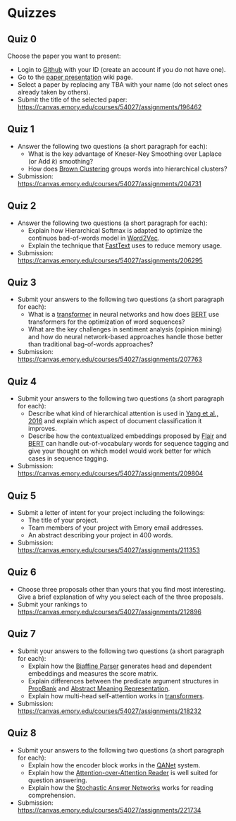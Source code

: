 Quizzes
=======

## Quiz 0

Choose the paper you want to present:

* Login to [Github](https://github.com) with your ID (create an account if you do not have one).
* Go to the [paper presentation](https://github.com/emory-courses/cs571/wiki/Paper-Presentation) wiki page.
* Select a paper by replacing any TBA with your name (do not select ones already taken by others).
* Submit the title of the selected paper: https://canvas.emory.edu/courses/54027/assignments/196462

## Quiz 1

* Answer the following two questions (a short paragraph for each):
  * What is the key advantage of Kneser-Ney Smoothing over Laplace (or Add _k_) smoothing?
  * How does [Brown Clustering](http://aclweb.org/anthology/J92-4003) groups words into hierarchical clusters?
* Submission: https://canvas.emory.edu/courses/54027/assignments/204731

## Quiz 2

* Answer the following two questions (a short paragraph for each):
  * Explain how Hierarchical Softmax is adapted to optimize the continuos bad-of-words model in [Word2Vec](https://papers.nips.cc/paper/5021-distributed-representations-of-words-and-phrases-and-their-compositionality.pdf). 
  * Explain the technique that [FastText](http://aclweb.org/anthology/Q17-1010) uses to reduce memory usage.
* Submission: https://canvas.emory.edu/courses/54027/assignments/206295

## Quiz 3

* Submit your answers to the following two questions (a short paragraph for each):
  * What is a [transformer](https://papers.nips.cc/paper/7181-attention-is-all-you-need.pdf) in neural networks and how does [BERT](https://arxiv.org/abs/1810.04805) use transformers for the optimization of word sequences?
  * What are the key challenges in sentiment analysis (opinion mining) and how do neural network-based approaches handle those better than traditional bag-of-words approaches?
* Submission: https://canvas.emory.edu/courses/54027/assignments/207763

## Quiz 4

* Submit your answers to the following two questions (a short paragraph for each):
  * Describe what kind of hierarchical attention is used in [Yang et al., 2016](http://www.aclweb.org/anthology/N16-1174) and explain which aspect of document classification it improves.
  * Describe how the contextualized embeddings proposed by [Flair](http://aclweb.org/anthology/C18-1139) and [BERT](https://arxiv.org/abs/1810.04805) can handle out-of-vocabulary words for sequence tagging and give your thought on which model would work better for which cases in sequence tagging.
* Submission: https://canvas.emory.edu/courses/54027/assignments/209804


## Quiz 5

* Submit a letter of intent for your project including the followings:
  * The title of your project.
  * Team members of your project with Emory email addresses.
  * An abstract describing your project in 400 words.
* Submission: https://canvas.emory.edu/courses/54027/assignments/211353


## Quiz 6

* Choose three proposals other than yours that you find most interesting. Give a brief explanation of why you select each of the three proposals.
* Submit your rankings to https://canvas.emory.edu/courses/54027/assignments/212896


## Quiz 7

* Submit your answers to the following two questions (a short paragraph for each):
  * Explain how the [Biaffine Parser](https://arxiv.org/abs/1611.01734) generates head and dependent embeddings and measures the score matrix.
  * Explain differences between the predicate argument structures in [PropBank](https://web.stanford.edu/~jurafsky/slp3/18.pdf) and [Abstract Meaning Representation](http://www.aclweb.org/anthology/W13-2322).
  * Explain how multi-head self-attention works in [transformers](https://papers.nips.cc/paper/7181-attention-is-all-you-need.pdf).
* Submission: https://canvas.emory.edu/courses/54027/assignments/218232


## Quiz 8

* Submit your answers to the following two questions (a short paragraph for each):
  * Explain how the encoder block works in the [QANet](https://arxiv.org/pdf/1804.09541.pdf) system.
  * Explain how the [Attention-over-Attention Reader](https://aclweb.org/anthology/P17-1055) is well suited for question answering.
  * Explain how the [Stochastic Answer Networks](http://aclweb.org/anthology/P18-1157) works for reading comprehension.
* Submission: https://canvas.emory.edu/courses/54027/assignments/221734

